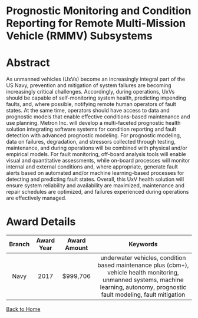 
Prognostic Monitoring and Condition Reporting for Remote Multi-Mission Vehicle (RMMV) Subsystems
================================================================================================

# Abstract


As unmanned vehicles (UxVs) become an increasingly integral part of the US Navy, prevention and mitigation of system failures are becoming increasingly critical challenges. Accordingly, during operations, UxVs should be capable of self-monitoring system health, predicting impending faults, and, where possible, notifying remote human operators of fault states. At the same time, operators should have access to data and prognostic models that enable effective conditions-based maintenance and use planning. Metron Inc. will develop a multi-faceted prognostic health solution integrating software systems for condition reporting and fault detection with advanced prognostic modeling. For prognostic modeling, data on failures, degradation, and stressors collected through testing, maintenance, and during operations will be combined with physical and/or empirical models. For fault monitoring, off-board analysis tools will enable visual and quantitative assessments, while on-board processes will monitor internal and external conditions and, where appropriate, generate fault alerts based on automated and/or machine learning-based processes for detecting and predicting fault states. Overall, this UxV health solution will ensure system reliability and availability are maximized, maintenance and repair schedules are optimized, and failures experienced during operations are effectively managed.  

# Award Details

|Branch|Award Year|Award Amount|Keywords|
| :---: | :---: | :---: | :---: |
|Navy|2017|$999,706|underwater vehicles, condition based maintenance plus (cbm+), vehicle health monitoring, unmanned systems, machine learning, autonomy, prognostic fault modeling, fault mitigation|
  
  


[Back to Home](https://github.com/chrischow/dod_sbir_awards#1913)